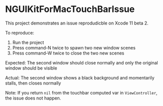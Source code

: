 # NGUIKitForMacTouchBarIssue
This project demonstrates an issue reprodudicble on Xcode 11 beta 2.

To reproduce:

1. Run the project
2. Press command-N twice to spawn two new window scenes
3. Press command-W twice to close the two new scenes

Expected:
The second window should close normally and only the original window should be visible

Actual:
The second window shows a black background and momentarily stalls, then closes normally

Note: If you return `nil` from the touchbar computed var in `ViewController`, the issue does not happen.
